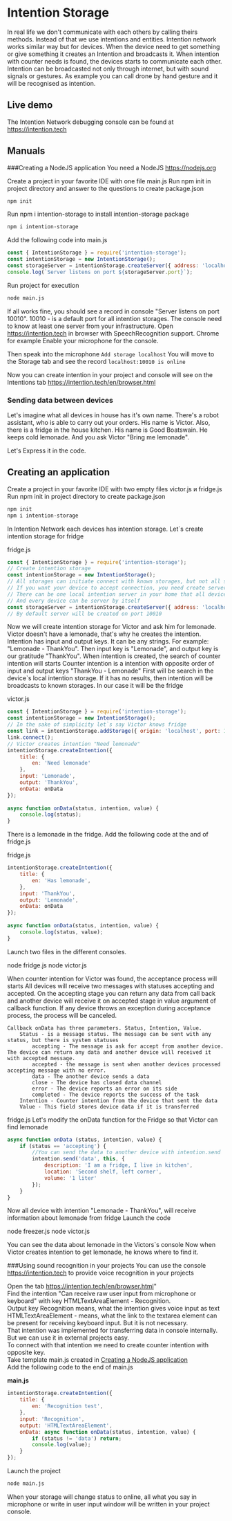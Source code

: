 # Intention Storage
In real life we don't communicate with each others by calling theirs methods. 
Instead of that we use intentions and entities.
Intention network works similar way but for devices.
When the device need to get something or give something it creates an Intention and broadcasts it.
When intention with counter needs is found, the devices starts to communicate each other.
Intention can be broadcasted not only through internet, but with sound signals or gestures.
As example you can call drone by hand gesture and it will be recognised as intention.

## Live demo
The Intention Network debugging console can be found at https://intention.tech

## Manuals
###Creating a NodeJS application
You need a NodeJS https://nodejs.org

Create a project in your favorite IDE with one file main.js
Run npm init in project directory and answer to the questions to create package.json
```bash
npm init
```
Run npm i intention-storage to install intention-storage package
```bash
npm i intention-storage
```
Add the following code into main.js
```javascript
const { IntentionStorage } = require('intention-storage');
const intentionStorage = new IntentionStorage();
const storageServer = intentionStorage.createServer({ address: 'localhost' });
console.log(`Server listens on port ${storageServer.port}`);
```
Run project for execution
```bash
node main.js
```
If all works fine, you should see a record in console "Server listens on port 10010".
10010 - is a default port for all intention storages.
The console need to know at least one server from your infrastructure.
Open https://intention.tech in browser with SpeechRecognition support. Chrome for example
Enable your microphone for the console.

Then speak into the microphone
`Add storage localhost`
You will move to the Storage tab and see the record
`localhost:10010 is online`

Now you can create intention in your project and console will see on the Intentions tab https://intention.tech/en/browser.html

### Sending data between devices
Let's imagine what all devices in house has it's own name. 
There's a robot assistant, who is able to carry out your orders. His name is Victor. 
Also, there is a fridge in the house kitchen. His name is Good Boatswain. He keeps cold lemonade.
And you ask Victor "Bring me lemonade".

Let's Express it in the code.
## Creating an application

Create a project in your favorite IDE with two empty files victor.js и fridge.js
Run npm init in project directory to create package.json
    
```bash
npm init    
npm i intention-storage
```

In Intention Network each devices has intention storage. Let`s create intention storage for fridge

fridge.js

```javascript
const { IntentionStorage } = require('intention-storage');
// Create intention storage
const intentionStorage = new IntentionStorage();
// All storages can initiate connect with known storages, but not all storages can accept connections.
// If you want your device to accept connection, you need create server.
// There can be one local intention server in your home that all device know.
// And every device can be server by itself
const storageServer = intentionStorage.createServer({ address: 'localhost' });
// By default server will be created on port 10010       
```

Now we will create intention storage for Victor and ask him for lemonade.
Victor doesn't have a lemonade, that's why he creates the intention.
Intention has input and output keys. It can be any strings. For example: "Lemonade - ThankYou".
Then input key is "Lemonade", and output key is our gratitude "ThankYou".
When intention is created, the search of counter intention will starts
Counter intention is a intention with opposite order of input and output keys "ThankYou - Lemonade"
First will be search in the device`s local intention storage. If it has no results, then intention will be broadcasts to known storages.
In our case it will be the fridge

victor.js
```javascript
const { IntentionStorage } = require('intention-storage');
const intentionStorage = new IntentionStorage();
// In the sake of simplicity let`s say Victor knows fridge
const link = intentionStorage.addStorage({ origin: 'localhost', port: 10010 });
link.connect();
// Victor creates intention "Need lemonade"
intentionStorage.createIntention({
    title: {
        en: 'Need lemonade'
    },
    input: 'Lemonade',
    output: 'ThankYou',
    onData: onData
});
        
async function onData(status, intention, value) {
    console.log(status);
}
```

There is a lemonade in the fridge.
Add the following code at the and of fridge.js

fridge.js

```javascript
intentionStorage.createIntention({
    title: {
        en: 'Has lemonade',
    },
    input: 'ThankYou',
    output: 'Lemonade',
    onData: onData
});
        
async function onData(status, intention, value) {
    console.log(status, value);
}
```
Launch two files in the different consoles.
    
node fridge.js
node victor.js
    
When counter intention for Victor was found, the acceptance process will starts
All devices will receive two messages with statuses accepting and accepted.
On the accepting stage you can return any data from call back and another device will receive it on accepted stage in 
value argument of callback function. 
If any device throws an exception during acceptance process, the process will be canceled. 

    Callback onData has three parameters. Status, Intention, Value.
        Status - is a message status. The message can be sent with any status, but there is system statuses
            accepting - The message is ask for accept from another device. The device can return any data and another device will received it with accepted message.
            accepted - the message is sent when another devices processed accepting message with no error.
            data - The another device sends a data
            close - The device has closed data channel
            error - The device reports an error on its side
            completed - The device reports the success of the task        
        Intention - Counter intention from the device that sent the data
        Value - This field stores device data if it is transferred

fridge.js
Let's modify the onData function for the Fridge so that Victor can find lemonade
    
```javascript
async function onData (status, intention, value) {
    if (status == 'accepting') {
        //You can send the data to another device with intention.send
        intention.send('data', this, {
            description: 'I am a fridge, I live in kitchen',
            location: 'Second shelf, left corner',
            volume: '1 liter'
        });
    }
}   
```
Now all device with intention "Lemonade - ThankYou", will receive information about lemonade from fridge Launch the code
    
node freezer.js
node victor.js
    
You can see the data about lemonade in the Victors`s console
Now when Victor creates intention to get lemonade, he knows where to find it.

###Using sound recognition in your projects
You can use the console https://intention.tech to provide voice recognition in your projects

Open the tab https://intention.tech/en/browser.html"  
Find the intention "Can receive raw user input from microphone or keyboard" with key HTMLTextAreaElement - Recognition.  
Output key Recognition means, what the intention gives voice input as text  
HTMLTextAreaElement - means, what the link to the textarea element can be present for receiving keyboard input. But it is not necessary.  
That intention was implemented for transferring data in console internally. But we can use it in external projects easy.  
To connect with that intention we need to create counter intention with opposite key.  
Take template main.js created in [Creating a NodeJS application](#creating-a-nodejs-application)  
Add the following code to the end of main.js  

**main.js**

```javascript
intentionStorage.createIntention({
    title: {
        en: 'Recognition test',
    },
    input: 'Recognition',
    output: 'HTMLTextAreaElement',
    onData: async function onData(status, intention, value) {
        if (status != 'data') return;
        console.log(value);    
    }
});
```
Launch the project
```Bash
node main.js
```

When your storage will change status to online, all what you say in microphone or write in user input window will be 
written in your project console.